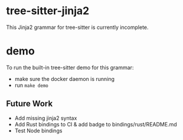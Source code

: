 # tree-sitter-jinja2
This Jinja2 grammar for tree-sitter is currently incomplete.

# demo
To run the built-in tree-sitter demo for this grammar:

- make sure the docker daemon is running
- run `make demo`

## Future Work
- Add missing jinja2 syntax
- Add Rust bindings to CI & add badge to bindings/rust/README.md
- Test Node bindings
